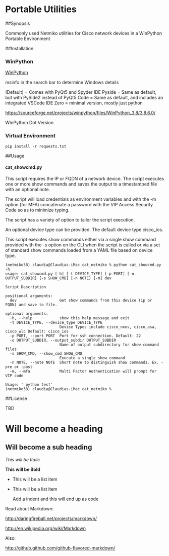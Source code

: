 # Portable Utilities

##Synopsis

Commonly used Netmiko utilities for Cisco network devices in a WinPython Portable Environment



##Installation

### WinPython
[WinPython](https://winpython.github.io/)

msinfo in the search bar to determine Windows details

(Default) = Comes with PyQt5 and Spyder IDE
Pyside = Same as default, but with PySide2 instead of PyQt5
Code = Same as default, and includes an integrated VSCode IDE
Zero = minimal version, mostly just python

https://sourceforge.net/projects/winpython/files/WinPython_3.8/3.8.6.0/


WinPython Dot Version

### Virtual Environment
```
pip install -r requests.txt
```



##Usage



#### cat_showcmd.py

This script requires the IP or FQDN of a network device.   The script executes one or more show commands and saves the output to a timestamped file with an optional note.

The script will load credentials as environment variables and with the -m option (for MFA) concatenate a password with the VIP Access Security Code so as to minimize typing.

The script has a variety of option to tailor the script execution.

An optional device type can be provided. The default device type cisco_ios.

This script executes show commands either via a single show command provided with the -s option on the CLI when the script is called or via a set of standard show commands loaded from a YAML file based on device type.

```
(netmiko38) claudia@Claudias-iMac cat_netmiko % python cat_showcmd.py -h                             
usage: cat_showcmd.py [-h] [-t DEVICE_TYPE] [-p PORT] [-o OUTPUT_SUBDIR] [-s SHOW_CMD] [-n NOTE] [-m] dev

Script Description

positional arguments:
  dev                   Get show commands from this device (ip or FQDN) and save to file.

optional arguments:
  -h, --help            show this help message and exit
  -t DEVICE_TYPE, --device_type DEVICE_TYPE
                        Device Types include cisco_nxos, cisco_asa, cisco_wlc Default: cisco_ios
  -p PORT, --port PORT  Port for ssh connection. Default: 22
  -o OUTPUT_SUBDIR, --output_subdir OUTPUT_SUBDIR
                        Name of output subdirectory for show command files
  -s SHOW_CMD, --show_cmd SHOW_CMD
                        Execute a single show command
  -n NOTE, --note NOTE  Short note to distinguish show commands. Ex. -pre or -post
  -m, --mfa             Multi Factor Authentication will prompt for VIP code

Usage: ' python test'
(netmiko38) claudia@Claudias-iMac cat_netmiko % 

```





##License

TBD


Will become a heading
==============

Will become a sub heading
--------------

*This will be Italic*

**This will be Bold**

- This will be a list item
- This will be a list item

    Add a indent and this will end up as code
	
	

Read about Markdown:

http://daringfireball.net/projects/markdown/

http://en.wikipedia.org/wiki/Markdown

Also:

http://github.github.com/github-flavored-markdown/	